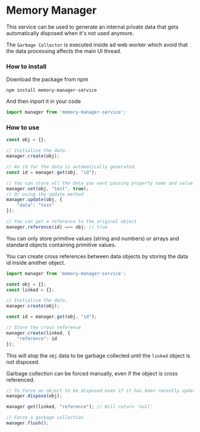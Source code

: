 # Memory Manager

This service can be used to generate an internal private data that gets automatically disposed when it's not used anymore.

The `Garbage Collector` is executed inside ad web worker which avoid that the data processing affects the main UI thread.

### How to install
Download the package from npm
```
npm install memory-manager-service
```
And then inport it in your code
```javascript
import manager from 'memory-manager-service';
```
### How to use
```javascript
const obj = {};

// Initialise the data.
manager.create(obj);

// An id for the data is automatically generated.
const id = manager.get(obj, "id");

// You can store all the data you want passing property name and value.
manager.set(obj, "test", true);
// Or using the update method
manager.update(obj, {
    "data": "test"
});

// You can get a reference to the original object
manager.reference(id) === obj; // true
```

You can only store primitive values (string and numbers) or arrays and standard objects containing primitive values.

You can create cross references between data objects by storing the data id inside another object.

```javascript
import manager from 'memory-manager-service';

const obj = {};
const linked = {};

// Initialise the data.
manager.create(obj);

const id = manager.get(obj, "id");

// Store the cross reference
manager.create(linked, {
    "reference": id
});
```

This will stop the `obj` data to be garbage collected until the `linked` object is not disposed.

Garbage collection can be forced manually, even if the object is cross referenced.
```javascript
// To force an object to be disposed even if it has been recently updated and/or is cross referenced.
manager.dispose(obj);

manager.get(linked, "reference"); // Will return 'null'

// Force a garbage collection
manager.flush();
```
